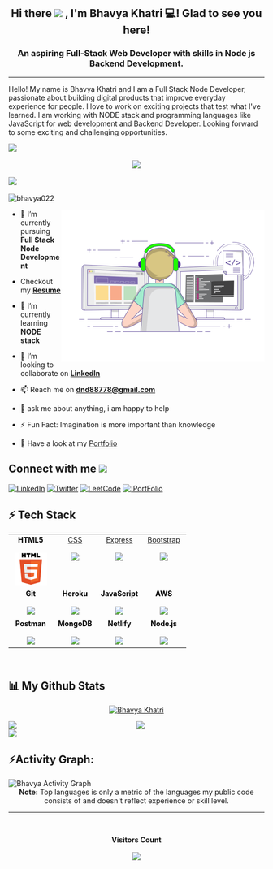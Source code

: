 <h2 align="center">
  Hi there <img src="https://media.giphy.com/media/hvRJCLFzcasrR4ia7z/giphy.gif" width="28"> , I'm Bhavya Khatri 💻! Glad to see you here!
</h2>
<h3 align="center">An aspiring Full-Stack Web Developer with skills in Node js Backend Development.</h3>

<hr>

Hello! My name is Bhavya Khatri and I am a Full Stack Node Developer, passionate about building digital products that improve everyday experience for people. I love to work on exciting projects that test what I've learned. I am working with NODE stack and programming languages like JavaScript for web development and Backend Developer. Looking forward to some exciting and challenging opportunities.

<img src="https://user-images.githubusercontent.com/73097560/115834477-dbab4500-a447-11eb-908a-139a6edaec5c.gif">

<p align="center" color:"red">
     <a>
          <img src="https://readme-typing-svg.demolab.com/?lines=Hi! My self Bhavya Khatri 🏽; I am a Full-stack%20Node%20developer 🏻‍💻; Interested in Coding 🏃‍♂️♂️;Curious%20to%20learn%20new%20things !&font=Fira%20Code&center=true&width=440&height=45&color=#37bcf7&vCenter=true&size=22&pause=1000"></a>
      </p>
      
<img src="https://user-images.githubusercontent.com/73097560/115834477-dbab4500-a447-11eb-908a-139a6edaec5c.gif">
<p align="left"> <img src="https://komarev.com/ghpvc/?username=Bhavya022&label=Profile%20views&color=0e75b6&style=flat" alt="bhavya022" /> </p>
<img align="right" alt="Coding" width="400"  src="https://raw.githubusercontent.com/devSouvik/devSouvik/master/gif3.gif">

- 🔭 I’m currently pursuing **Full Stack Node Development**

-    Checkout my **[Resume](https://drive.google.com/file/d/11UzjJQLQUKHsmStlZZN6HILK5N2IW0q5/view?usp=sharing)**

- 🌱 I’m currently learning **NODE stack**

- 👯 I’m looking to collaborate on **[LinkedIn](https://www.linkedin.com/in/bhavya-khatri-aa887a198/)**

- 📫 Reach me on **dnd88778@gmail.com**

- 💬 ask me about anything, i am happy to help

- ⚡ Fun Fact: Imagination is more important than knowledge

- 💬 Have a look at my [Portfolio](https://Bhavya022.github.io/)


<h2> Connect with me <img src='https://raw.githubusercontent.com/ShahriarShafin/ShahriarShafin/main/Assets/handshake.gif' width="85px" marginBottom="4px"> </h2>

 [![LinkedIn](https://img.shields.io/badge/LinkedIn-0077B5?style=for-the-badge&logo=linkedin&logoColor=white)](https://www.linkedin.com/in/bhavya-khatri-aa887a198/) [![Twitter](https://img.shields.io/badge/Twitter-1DA1F2?style=for-the-badge&logo=twitter&logoColor=white)](https://leetcode.com/dnd88778/) [![LeetCode](https://img.shields.io/badge/-LeetCode-FFA116?style=for-the-badge&logo=LeetCode&logoColor=black)](https://leetcode.com/dnd88778/) [![!PortFolio](https://img.shields.io/badge/website-000000?style=for-the-badge&logo=About.me&logoColor=white)](https://Bhavya022.github.io/)

<h2 align="left">⚡ Tech Stack</h2>
<table align="center">
  <tbody>
    <tr valign="top">
      <td width="25%" align="center">
        <a style="color: black; font-weight: bold; text-decoration: none;" href="https://www.w3.org/html/">
          <span>HTML5</span><br /><br />
          <img
            height="64px"
            src="https://raw.githubusercontent.com/devicons/devicon/master/icons/html5/html5-original-wordmark.svg"
          />
        </a>
      </td>
        <td width="25%" align="center">
        <a href="http://www.w3.org/TR/CSS/">
          <span>CSS</span><br /><br />
          <img height="64px" src="https://cdn.svgporn.com/logos/css-3.svg" />
        </a>
      </td>
       <td width="25%" align="center">
        <a href="http://expressjs.com/">
          <span>Express</span><br /><br />
          <img
            height="64px"
            src="https://cdn.svgporn.com/logos/express.svg"
          />
        </a>
      </td>
      <td width="25%" align="center">
        <a href="http://getbootstrap.com/">
          <span>Bootstrap</span><br /><br />
          <img
            height="64px"
            src="https://cdn.svgporn.com/logos/bootstrap.svg"
          />
        </a>
      </td>
    </tr>
<!--     <tr valign="top"> -->
<!--       <td width="25%" align="center">
        <a style="color: black; font-weight: bold; text-decoration: none;" href="https://en.wikipedia.org/wiki/C_(programming_language)">
          <span>C</span><br /><br />
          <img
            height="64px"
            src="https://cdn.svgporn.com/logos/c.svg"
          />
        </a>
      </td> -->
<!--       <td width="25%" align="center">
        <a href="http://www.w3.org/TR/CSS/">
          <span>CSS</span><br /><br />
          <img height="64px" src="https://cdn.svgporn.com/logos/css-3.svg" />
        </a>
      </td> -->
<!--       <td width="25%" align="center">
        <a style="color: black; font-weight: bold; text-decoration: none;" href="https://www.docker.com/">
          <span>Docker</span><br /><br />
          <img height="64px" src="https://cdn.svgporn.com/logos/docker-icon.svg" />
        </a>
      </td> -->
<!--       <td width="25%" align="center">
        <a href="http://expressjs.com/">
          <span>Express</span><br /><br />
          <img
            height="64px"
            src="https://cdn.svgporn.com/logos/express.svg"
          />
        </a>
      </td> -->
<!--     </tr> -->
    <tr valign="top">
      <td width="25%" align="center">
        <a style="color: black; font-weight: bold; text-decoration: none;" href="https://git-scm.com/">
          <span>Git</span><br /><br />
          <img
            height="64px"
            src="https://cdn.svgporn.com/logos/git-icon.svg"
          />
        </a>
    </td>
      <td width="25%" align="center">
        <a style="color: black; font-weight: bold; text-decoration: none;" href="https://www.heroku.com/">
          <span>Heroku</span><br /><br />
          <img height="64px" src="https://cdn.svgporn.com/logos/heroku-icon.svg" />
        </a>
      </td>
      <td width="25%" align="center">
        <a style="color: black; font-weight: bold; text-decoration: none;" href="https://developer.mozilla.org/en-US/docs/Web/JavaScript">
          <span>JavaScript</span><br /><br />
          <img height="64px" src="https://cdn.svgporn.com/logos/javascript.svg" />
        </a>
      </td>
      <td width="25%" align="center">
        <a style="color: black; font-weight: bold; text-decoration: none;" href="https://aws.amazon.com/">
          <span>AWS</span><br /><br />
          <img height="64px" src="https://cdn.svgporn.com/logos/aws.svg" />
        </a>
      </td>
    </tr>
    <tr valign="top">
        <td width="25%" align="center">
        <a style="color: black; font-weight: bold; text-decoration: none;" href="https://www.getpostman.com/">
          <span>Postman</span><br /><br />
          <img
            height="64px"
            src="https://cdn.svgporn.com/logos/postman-icon.svg"
          />
        </a>
    </td>
    <td width="25%" align="center">
      <a style="color: black; font-weight: bold; text-decoration: none;" href="https://www.mongodb.org/">
        <span>MongoDB</span><br /><br />
        <img
          height="64px"
          src="https://cdn.svgporn.com/logos/mongodb.svg"
        />
      </a>
    </td>
      <td width="25%" align="center">
        <a style="color: black; font-weight: bold; text-decoration: none;" href="https://www.netlify.com/">
          <span>Netlify</span><br /><br />
          <img height="64px" src="https://cdn.svgporn.com/logos/netlify.svg" />
        </a>
      </td>
      <td width="25%" align="center">
        <a style="color: black; font-weight: bold; text-decoration: none;" href="https://nodejs.org/">
          <span>Node.js</span><br /><br />
          <img height="64px" src="https://cdn.svgporn.com/logos/nodejs.svg" />
        </a>
      </td>
    </tr>
<!--     <tr valign="top"> -->
      <!--       <td width="25%" align="center">
        <a style="color: black; font-weight: bold; text-decoration: none;" href="https://en.wikipedia.org/wiki/Tux_(mascot)">
          <span>Linux</span><br /><br />
          <img
            height="64px"
            src="https://cdn.svgporn.com/logos/linux-tux.svg"
          />
        </a>
    </td> -->
      <!--     <td width="25%" align="center">
      <a style="color: black; font-weight: bold; text-decoration: none;" href="https://www.gnu.org/software/bash/">
        <span>GNU Bash</span><br /><br />
        <img
          height="64px"
          src="https://cdn.svgporn.com/logos/bash-icon.svg"
        />
      </a>
    </td> -->
<!--       <td width="25%" align="center">
        <a style="color: black; font-weight: bold; text-decoration: none;" href="https://www.getpostman.com/">
          <span>Postman</span><br /><br />
          <img
            height="64px"
            src="https://cdn.svgporn.com/logos/postman-icon.svg"
          />
        </a>
    </td> -->
<!--     <td width="25%" align="center">
      <a style="color: black; font-weight: bold; text-decoration: none;" href="https://facebook.github.io/react/">
        <span>React</span><br /><br />
        <img
          height="64px"
          src="https://cdn.svgporn.com/logos/react.svg"
        />
      </a>
    </td> -->
<!--       <td width="25%" align="center">
        <a href="http://redux.js.org/">
          <span>Redux</span><br /><br />
          <img height="64px" src="https://cdn.svgporn.com/logos/redux.svg" />
        </a>
      </td> -->
<!--       <td width="25%" align="center">
        <a href="http://vuejs.org/">
          <span>Vue.js</span><br /><br />
          <img height="64px" src="https://cdn.svgporn.com/logos/vue.svg" />
        </a>
      </td> -->
      <!--       <td width="25%" align="center">
        <a style="color: black; font-weight: bold; text-decoration: none;" href="https://aws.amazon.com/">
          <span>AWS</span><br /><br />
          <img height="64px" src="https://cdn.svgporn.com/logos/aws.svg" />
        </a>
      </td> -->
<!--       <td width="25%" align="center">
        <a style="color: black; font-weight: bold; text-decoration: none;" href="https://babeljs.io/">
          <span>Babel</span><br /><br />
          <img height="64px" src="https://cdn.svgporn.com/logos/babel.svg" />
        </a>
      </td> -->
<!--     </tr> -->
  </tbody>
</table>

<br/>

<!-- <div align="center">
        <img src="https://camo.githubusercontent.com/3997f3b27a68e19c31e2d1c378d77303735faa42e7d18a8018f7510d66aaa83e/68747470733a2f2f7777772e77696e677374656368736f6c7574696f6e732e636f6d2f77702d636f6e74656e742f75706c6f6164732f323032322f30332f66756c6c2d737461636b2d646576656c6f706d656e742e676966" width="50%"/>
 
</div> -->


## 📊 My Github Stats

<!-- github status  -->
<p align="center"> <a href="https://github.com/ryo-ma/github-profile-trophy"><img src="https://github-profile-trophy.vercel.app/?username=Bhavya022" alt="Bhavya Khatri" /></a> </p>
<div align="center" style="display: flex; gap:50px">
<!-->
<img src="https://github-readme-stats.vercel.app/api?username=Bhavya022&theme=react&border_radius=4.6&show_icons=true&count_private=true&hide_border=true&show_icons=true" style="width: 40%" />

<img src="https://github-readme-stats.vercel.app/api/top-langs/?username=Bhavya022&theme=react&border_radius=4.6&hide_border=true&layout=compact&show_icons=true" style="width: 40%" />

</div>
<div align="center" style="display: flex; ">
 
<img src="https://streak-stats.demolab.com?user=Bhavya022&_border=true&theme=dark&hide_border=true&theme=react" style="width: 40%" />

</div>

<h2 align="left">⚡Activity Graph:</h2>
  <a><img alt="Bhavya Activity Graph" src="https://github-readme-activity-graph.vercel.app/graph?username=Bhavya022&theme=react-dark" /></a>
<br>
<div align="center">
 <b>Note:</b> Top languages is only a metric of the languages my public code consists of and doesn't reflect experience or skill level.
</div>

<hr>

<div align="center">
<br><p align="centre"><b>Visitors Count</b></p>  
<p align="center"><img align="center" src="https://profile-counter.glitch.me/{Bhavya022}/count.svg" /></p>
<br></div>
